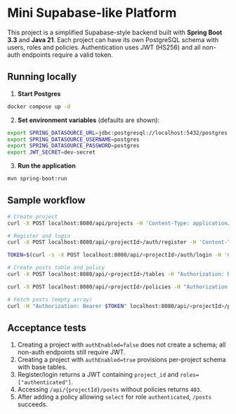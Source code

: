 # Mini Supabase-like Platform

This project is a simplified Supabase-style backend built with **Spring Boot 3.3** and **Java 21**. Each project can have its own PostgreSQL schema with users, roles and policies. Authentication uses JWT (HS256) and all non-auth endpoints require a valid token.

## Running locally

1. **Start Postgres**

```bash
docker compose up -d
```

2. **Set environment variables** (defaults are shown):

```bash
export SPRING_DATASOURCE_URL=jdbc:postgresql://localhost:5432/postgres
export SPRING_DATASOURCE_USERNAME=postgres
export SPRING_DATASOURCE_PASSWORD=postgres
export JWT_SECRET=dev-secret
```

3. **Run the application**

```bash
mvn spring-boot:run
```

## Sample workflow

```bash
# Create project
curl -X POST localhost:8080/api/projects -H 'Content-Type: application/json' -d '{"name":"demo","authEnabled":true}'

# Register and login
curl -X POST localhost:8080/api/<projectId>/auth/register -H 'Content-Type: application/json' -d '{"username":"u1","email":"u1@e.com","password":"pass"}'

TOKEN=$(curl -s -X POST localhost:8080/api/<projectId>/auth/login -H 'Content-Type: application/json' -d '{"usernameOrEmail":"u1","password":"pass"}' | jq -r .accessToken)

# Create posts table and policy
curl -X POST localhost:8080/api/<projectId>/tables -H "Authorization: Bearer $TOKEN" -H 'Content-Type: application/json' -d '{"name":"posts","columns":[{"name":"title","type":"text"},{"name":"content","type":"text"}]}'

curl -X POST localhost:8080/api/<projectId>/policies -H "Authorization: Bearer $TOKEN" -H 'Content-Type: application/json' -d '{"table":"posts","action":"select","role":"authenticated"}'

# Fetch posts (empty array)
curl -H "Authorization: Bearer $TOKEN" localhost:8080/api/<projectId>/posts
```

## Acceptance tests

1. Creating a project with `authEnabled=false` does not create a schema; all non-auth endpoints still require JWT.
2. Creating a project with `authEnabled=true` provisions per-project schema with base tables.
3. Register/login returns a JWT containing `project_id` and `roles=["authenticated"]`.
4. Accessing `/api/{projectId}/posts` without policies returns `403`.
5. After adding a policy allowing `select` for role `authenticated`, `/posts` succeeds.
